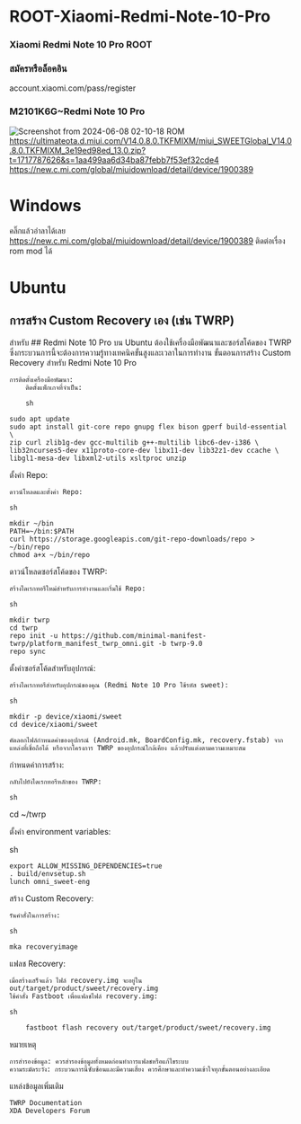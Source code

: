 # ROOT-Xiaomi-Redmi-Note-10-Pro
### Xiaomi Redmi Note 10 Pro ROOT 
### สมัครหรือล็อคอิน
account.xiaomi.com/pass/register
### M2101K6G~Redmi Note 10 Pro
![Screenshot from 2024-06-08 02-10-18](https://github.com/valenzaa/ROOT-Xiaomi-Redmi-Note-10-Pro/assets/144785020/2c84c7d5-0dff-4603-a962-6fc589701356)
ROM https://ultimateota.d.miui.com/V14.0.8.0.TKFMIXM/miui_SWEETGlobal_V14.0.8.0.TKFMIXM_3e19ed98ed_13.0.zip?t=1717787626&s=1aa499aa6d34ba87febb7f53ef32cde4
https://new.c.mi.com/global/miuidownload/detail/device/1900389
# Windows 
คลิ๊กแล้วอำลาได้เลย https://new.c.mi.com/global/miuidownload/detail/device/1900389
ติดต่อเรื่อง rom mod ได้
# Ubuntu 
## การสร้าง Custom Recovery เอง (เช่น TWRP) 
สำหรับ ## Redmi Note 10 Pro บน Ubuntu 
ต้องใช้เครื่องมือพัฒนาและซอร์สโค้ดของ TWRP ซึ่งกระบวนการนี้จะต้องการความรู้ทางเทคนิคขั้นสูงและเวลาในการทำงาน
ขั้นตอนการสร้าง Custom Recovery สำหรับ Redmi Note 10 Pro

    การติดตั้งเครื่องมือพัฒนา:
        ติดตั้งแพ็กเกจที่จำเป็น:

        sh

    sudo apt update
    sudo apt install git-core repo gnupg flex bison gperf build-essential \
    zip curl zlib1g-dev gcc-multilib g++-multilib libc6-dev-i386 \
    lib32ncurses5-dev x11proto-core-dev libx11-dev lib32z1-dev ccache \
    libgl1-mesa-dev libxml2-utils xsltproc unzip

ตั้งค่า Repo:

    ดาวน์โหลดและตั้งค่า Repo:

    sh

    mkdir ~/bin
    PATH=~/bin:$PATH
    curl https://storage.googleapis.com/git-repo-downloads/repo > ~/bin/repo
    chmod a+x ~/bin/repo

ดาวน์โหลดซอร์สโค้ดของ TWRP:

    สร้างไดเรกทอรีใหม่สำหรับการทำงานและเริ่มใช้ Repo:

    sh

    mkdir twrp
    cd twrp
    repo init -u https://github.com/minimal-manifest-twrp/platform_manifest_twrp_omni.git -b twrp-9.0
    repo sync

ตั้งค่าซอร์สโค้ดสำหรับอุปกรณ์:

    สร้างไดเรกทอรีสำหรับอุปกรณ์ของคุณ (Redmi Note 10 Pro ใช้รหัส sweet):

    sh

    mkdir -p device/xiaomi/sweet
    cd device/xiaomi/sweet

    คัดลอกไฟล์กำหนดค่าของอุปกรณ์ (Android.mk, BoardConfig.mk, recovery.fstab) จากแหล่งที่เชื่อถือได้ หรือจากโครงการ TWRP ของอุปกรณ์ใกล้เคียง แล้วปรับแต่งตามความเหมาะสม

กำหนดค่าการสร้าง:

    กลับไปยังไดเรกทอรีหลักของ TWRP:

    sh

cd ~/twrp

ตั้งค่า environment variables:

sh

    export ALLOW_MISSING_DEPENDENCIES=true
    . build/envsetup.sh
    lunch omni_sweet-eng

สร้าง Custom Recovery:

    รันคำสั่งในการสร้าง:

    sh

    mka recoveryimage

แฟลช Recovery:

    เมื่อสร้างเสร็จแล้ว ไฟล์ recovery.img จะอยู่ใน out/target/product/sweet/recovery.img
    ใช้คำสั่ง Fastboot เพื่อแฟลชไฟล์ recovery.img:

    sh

        fastboot flash recovery out/target/product/sweet/recovery.img

หมายเหตุ

    การสำรองข้อมูล: ควรสำรองข้อมูลทั้งหมดก่อนทำการแฟลชหรือแก้ไขระบบ
    ความระมัดระวัง: กระบวนการนี้ซับซ้อนและมีความเสี่ยง ควรศึกษาและทำความเข้าใจทุกขั้นตอนอย่างละเอียด

แหล่งข้อมูลเพิ่มเติม

    TWRP Documentation
    XDA Developers Forum


